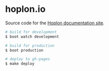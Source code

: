 # hoplon.io

Source code for the [Hoplon documentation site][1].

```bash
# build for development
$ boot watch development

# build for production
$ boot production

# deploy to gh-pages
$ make deploy
```

[1]: http://hoplon.io
